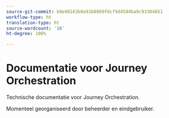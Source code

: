 ```yaml
---
source-git-commit: b0e98163b0a91b0869fdcf9d4584ba9c93304651
workflow-type: ht
translation-type: ht
source-wordcount: '16'
ht-degree: 100%

---
```

# Documentatie voor Journey Orchestration

Technische documentatie voor Journey Orchestration.

Momenteel georganiseerd door beheerder en eindgebruiker.
